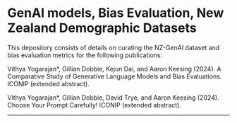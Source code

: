 # GenAI models, Bias Evaluation, New Zealand Demographic Datasets

This depository consists of details on curating the NZ-GenAI dataset and bias evaluation metrics for the following publications:

Vithya Yogarajan*, Gillian Dobbie, Kejun Dai, and Aaron Keesing (2024). A Comparative Study of Generative Language Models and Bias Evaluations. ICONIP (extended abstract).

Vithya Yogarajan*, Gillian Dobbie, David Trye, and Aaron Keesing (2024). Choose Your Prompt Carefully! ICONIP (extended abstract).

---------------------------------------------------------------------------------
